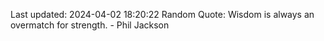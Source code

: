 Last updated: 2024-04-02 18:20:22
Random Quote: Wisdom is always an overmatch for strength. - Phil Jackson